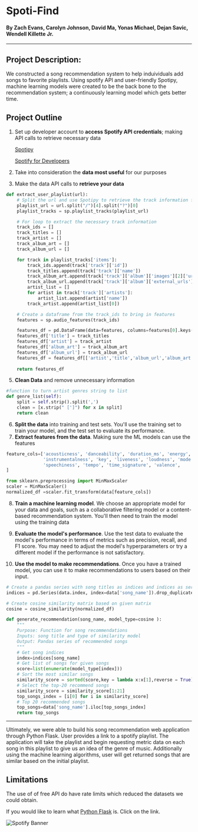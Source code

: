 # **Spoti-Find**
#### By Zach Evans, Carolyn Johnson, David Ma, Yonas Michael, Dejan Savic, Wendell Killette Jr.
***
## **Project Description:**
We constructed a song recommendation system to help induividuals add songs to favorite playlists. Using spotify API and user-friendly Spotipy, machine learning models were created to be the back bone to the recommendation system; a continuously learning model which gets better time. 

## Project Outline
1. Set up developer account to **access Spotify API credentials**; making API calls to retrieve necessary data 
   
   [Spotipy](https://spotipy.readthedocs.io/en/2.22.0/)
   
   [Spotify for Developers](https://developer.spotify.com/)
   
2. Take into consideration the **data most useful** for our purposes
3. Make the data API calls to **retrieve your data**
```python 
def extract_user_playlist(url):
    # Split the url and use Spotipy to retrieve the track information for each song in the playlist
    playlist_url = url.split("/")[4].split("?")[0]
    playlist_tracks = sp.playlist_tracks(playlist_url)

    # For loop to extract the necessary track information
    track_ids = []
    track_titles = []
    track_artist = []
    track_album_art = []
    track_album_url = []

    for track in playlist_tracks['items']:
        track_ids.append(track['track']['id'])
        track_titles.append(track['track']['name'])
        track_album_art.append(track['track']['album']['images'][2]['url'])
        track_album_url.append(track['track']['album']['external_urls']['spotify'])
        artist_list = []
        for artist in track['track']['artists']:
            artist_list.append(artist['name'])
        track_artist.append(artist_list[0])

    # Create a dataframe from the track_ids to bring in features
    features = sp.audio_features(track_ids)

    features_df = pd.DataFrame(data=features, columns=features[0].keys())
    features_df['title'] = track_titles
    features_df['artist'] = track_artist
    features_df['album_art'] = track_album_art
    features_df['album_url'] = track_album_url
    features_df = features_df[['artist','title','album_url','album_art','id','danceability','energy','loudness','speechiness','acousticness','liveness','valence']]
    
    return features_df 
  ```
   

5. **Clean Data** and remove unnecessary information

```python
#function to turn artist genres string to list
def genre_list(self):
    split = self.strip().split(',')
    clean = [x.strip(" [']") for x in split]
    return clean
```

6. **Split the data** into training and test sets. You'll use the training set to train your model, and the test set to evaluate its performance.
7. **Extract features from the data**. Making sure the ML models can use the features
```python
feature_cols=['acousticness', 'danceability', 'duration_ms', 'energy',
              'instrumentalness', 'key', 'liveness', 'loudness', 'mode',
              'speechiness', 'tempo', 'time_signature', 'valence',
]

from sklearn.preprocessing import MinMaxScaler
scaler = MinMaxScaler()
normalized_df =scaler.fit_transform(data[feature_cols])
```



8. **Train a machine learning model**. We choose an appropriate model for your data and goals, such as a collaborative filtering model or a content-based recommendation system. You'll then need to train the model using the training data




9. **Evaluate the model's performance**. Use the test data to evaluate the model's performance in terms of metrics such as precision, recall, and F1 score. You may need to adjust the model's hyperparameters or try a different model if the performance is not satisfactory.



10. **Use the model to make recommendations**. Once you have a trained model, you can use it to make recommendations to users based on their input.
```python
# Create a pandas series with song titles as indices and indices as series values 
indices = pd.Series(data.index, index=data['song_name']).drop_duplicates()

# Create cosine similarity matrix based on given matrix
cosine = cosine_similarity(normalized_df)

def generate_recommendation(song_name, model_type=cosine ):
    """
    Purpose: Function for song recommendations 
    Inputs: song title and type of similarity model
    Output: Pandas series of recommended songs
    """
    # Get song indices
    index=indices[song_name]
    # Get list of songs for given songs
    score=list(enumerate(model_type[index]))
    # Sort the most similar songs
    similarity_score = sorted(score,key = lambda x:x[1],reverse = True)
    # Select the top-20 recommend songs
    similarity_score = similarity_score[1:21]
    top_songs_index = [i[0] for i in similarity_score]
    # Top 20 recommended songs
    top_songs=data['song_name'].iloc[top_songs_index]
    return top_songs
```



---
Ultimately, we were able to build his song recommendation web application through Python Flask. User provides a link to a spotify playlist. The application will take the playlist and begin requesting metric data on each song in this playlist to give us an idea of the genre of music. Additionally using the machine learning algorithms, user will get returned songs that are similar based on the initial playlist.

## Limitations
The use of of free API do have rate limits which reduced the datasets we could obtain.

If you would like to learn what [Python Flask](https://pythonbasics.org/what-is-flask-python/) is. Click on the link.

![Spotify Banner](https://developer.spotify.com/assets/branding-guidelines/using-our-logo.png)
